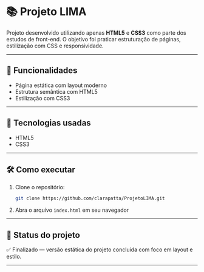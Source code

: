 # 📚 Projeto LIMA

Projeto desenvolvido utilizando apenas **HTML5** e **CSS3** como parte dos estudos de front-end. O objetivo foi praticar estruturação de páginas, estilização com CSS e responsividade.

---

## 🧩 Funcionalidades

- Página estática com layout moderno
- Estrutura semântica com HTML5
- Estilização com CSS3

---

## 🚀 Tecnologias usadas

- HTML5
- CSS3

---

## 🛠️ Como executar

1. Clone o repositório:
   ```bash
   git clone https://github.com/clarapatta/ProjetoLIMA.git
   ```
2. Abra o arquivo `index.html` em seu navegador

---

## 📌 Status do projeto

✅ Finalizado — versão estática do projeto concluída com foco em layout e estilo.

---
